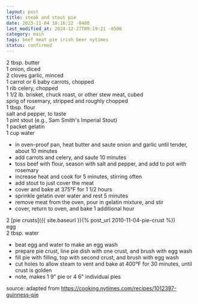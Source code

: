 ```yaml
---
layout: post
title: steak and stout pie
date: 2023-11-04 10:16:22 -0400
last_modified_at: 2024-12-27T09:19:21 -0500
category: main
tags: beef meat pie irish beer nytimes
status: confirmed
---
```


2 tbsp. butter  
1 onion, diced  
2 cloves garlic, minced  
1 carrot or 6 baby carrots, chopped  
1 rib celery, chopped  
1 1/2 lb. brisket, chuck roast, or other stew meat, cubed  
sprig of rosemary, stripped and roughly chopped  
1 tbsp. flour  
salt and pepper, to taste  
1 pint stout (e.g., Sam Smith's Imperial Stout)  
1 packet gelatin  
1 cup water  
* in oven-proof pan, heat butter and saute onion and garlic until tender, about 10
  minutes
* add carrots and celery, and saute 10 minutes
* toss beef with flour, season with salt and pepper, and add to pot with rosemary
* increase heat and cook for 5 minutes, stirring often
* add stout to just cover the meat
* cover and bake at 375°F for 1 1/2 hours
* sprinkle gelatin over water and rest 5 minutes
* remove meat from the oven, pour in gelatin mixture, and stir
* cover, return to oven, and bake 1 additional hour

2 [pie crusts]({{ site.baseurl }}{% post_url 2010-11-04-pie-crust %})  
egg  
2 tbsp. water  
* beat egg and water to make an egg wash
* prepare pie crust, line pie dish with one crust, and brush with egg wash
* fill pie with filling, top with second crust, and brush with egg wash
* cut holes to allow steam to vent and bake at 400°F for 30 minutes, until crust
  is golden
* note, makes 1 9" pie or 4 6" individual pies

source: adapted from <https://cooking.nytimes.com/recipes/1012397-guinness-pie>
